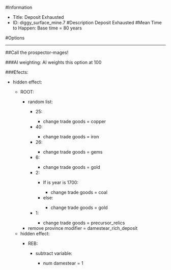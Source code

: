 #Information
 - Title: Deposit Exhausted
 - ID: diggy_surface_mine.7
#Description
Deposit Exhausted
#Mean Time to Happen:
Base time = 80 years

#Options

___
##Call the prospector-mages!

###AI weighting:
AI weights this option at 100


###Efects:<ul><li>hidden effect:</li><ul><li>ROOT:</li><ul><li>random list:</li><ul><li>25:</li><ul><li>change trade goods = copper</li></ul><li>40:</li><ul><li>change trade goods = iron</li></ul><li>26:</li><ul><li>change trade goods = gems</li></ul><li>6:</li><ul><li>change trade goods = gold</li></ul><li>2:</li><ul><li>If is year is 1700:</li><ul><li>change trade goods = coal</li></ul><li>else:</li><ul><li>change trade goods = gold</li></ul></ul><li>1:</li><ul><li>change trade goods = precursor_relics</li></ul></ul><li>remove province modifier = damestear_rich_deposit</li></ul><li>hidden effect:</li><ul><li>REB:</li><ul><li>subtract variable:</li><ul><li>num damestear = 1</li></ul></ul></ul></ul></ul>
